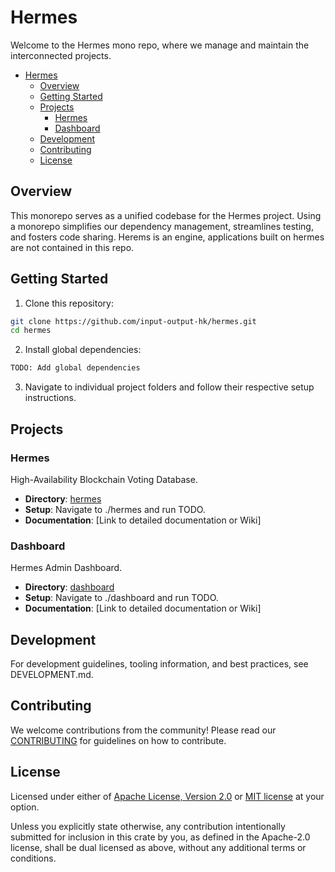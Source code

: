 # Hermes

<!-- markdownlint-disable MD029 -->

Welcome to the Hermes mono repo, where we manage and maintain the interconnected projects.

* [Hermes](#hermes)
  * [Overview](#overview)
  * [Getting Started](#getting-started)
  * [Projects](#projects)
    * [Hermes](#hermes-1)
    * [Dashboard](#dashboard)
  * [Development](#development)
  * [Contributing](#contributing)
  * [License](#license)

## Overview

This monorepo serves as a unified codebase for the Hermes project.
Using a monorepo simplifies our dependency management, streamlines testing, and fosters code sharing.
Herems is an engine, applications built on hermes are not contained in this repo.

## Getting Started

1. Clone this repository:

```sh
git clone https://github.com/input-output-hk/hermes.git
cd hermes
```

2. Install global dependencies:

```sh
TODO: Add global dependencies
```

3. Navigate to individual project folders and follow their respective setup instructions.

## Projects

### Hermes

High-Availability Blockchain Voting Database.

* **Directory**: [hermes](https://github.com/input-output-hk/hermes/tree/main/hermes)
* **Setup**: Navigate to ./hermes and run TODO.
* **Documentation**: [Link to detailed documentation or Wiki]

### Dashboard

Hermes Admin Dashboard.

* **Directory**: [dashboard](https://github.com/input-output-hk/hermes/tree/main/dashboard)
* **Setup**: Navigate to ./dashboard and run TODO.
* **Documentation**: [Link to detailed documentation or Wiki]

## Development

For development guidelines, tooling information, and best practices, see DEVELOPMENT.md.

## Contributing

We welcome contributions from the community!
Please read our [CONTRIBUTING](CONTRIBUTING.md) for guidelines on how to contribute.

## License

Licensed under either of [Apache License, Version 2.0](LICENSE-APACHE) or [MIT license](LICENSE-MIT) at your option.

Unless you explicitly state otherwise, any contribution intentionally submitted
for inclusion in this crate by you, as defined in the Apache-2.0 license, shall
be dual licensed as above, without any additional terms or conditions.
